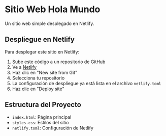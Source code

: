 # Sitio Web Hola Mundo

Un sitio web simple desplegado en Netlify.

## Despliegue en Netlify

Para desplegar este sitio en Netlify:

1. Sube este código a un repositorio de GitHub
2. Ve a [Netlify](https://www.netlify.com/)
3. Haz clic en "New site from Git"
4. Selecciona tu repositorio
5. La configuración de despliegue ya está lista en el archivo `netlify.toml`
6. Haz clic en "Deploy site"

## Estructura del Proyecto

- `index.html`: Página principal
- `styles.css`: Estilos del sitio
- `netlify.toml`: Configuración de Netlify
